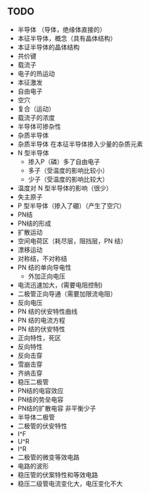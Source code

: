 ## TODO

- 半导体 （导体，绝缘体直接的）
- 本征半导体，概念（具有晶体结构）
- 本证半导体的晶体结构
- 共价键
- 载流子
- 电子的热运动
- 本征激发
- 自由电子
- 空穴
- 复合（运动）
- 载流子的浓度
- 半导体可掺杂性
- 杂质半导体
- 杂质半导体 在本征半导体掺入少量的杂质元素
- N 型半导体
    - 掺入P（磷）多了自由电子
    - 多子（受温度的影响比较小）
    - 少子（受温度的影响比较大）
- 温度对 N 型半导体的影响（很少）
- 失主原子
- P 型半导体（掺入了硼）（产生了空穴）
- PN结
- PN结的形成
- 扩散运动
- 空间电荷区（耗尽层，阻挡层，PN 结）
- 漂移运动
- 对称结，不对称结
- PN 结的单向导电性
    - 外加正向电压
- 电流迅速加大，(需要电阻控制)
- 二极管正向导通（需要加限流电阻）
- 反向电压
- PN 结的伏安特性曲线
- PN 结的电流方程
- PN 结的伏安特性
- 正向特性，死区
- 反向特性
- 反向击穿
- 雪崩击穿
- 齐纳击穿
- 稳压二极管
- PN结的电容效应
- PN结的势垒电容
- PN结的扩散电容 非平衡少子
- 半导体二极管
- 二极管的伏安特性
 - I^F
 - U^R
 - I^R
 - 二极管的微变等效电路
 - 电路的波形
 - 稳压管的伏案特性和等效电路
 - 稳压二级管电流变化大，电压变化不大

